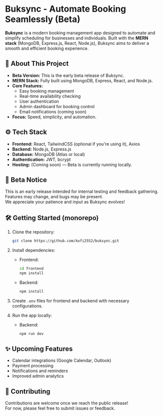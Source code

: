# Buksync - Automate Booking Seamlessly (Beta)

**Buksync** is a modern booking management app designed to automate and simplify scheduling for businesses and individuals. Built with the **MERN stack** (MongoDB, Express.js, React, Node.js), Buksync aims to deliver a smooth and efficient booking experience.

## 🚀 About This Project

- **Beta Version:** This is the early beta release of Buksync.
- **MERN Stack:** Fully built using MongoDB, Express, React, and Node.js.
- **Core Features:**
  - Easy booking management
  - Real-time availability checking
  - User authentication
  - Admin dashboard for booking control
  - Email notifications (coming soon)
- **Focus:** Speed, simplicity, and automation.

## ⚙️ Tech Stack

- **Frontend:** React, TailwindCSS (optional if you're using it), Axios
- **Backend:** Node.js, Express.js
- **Database:** MongoDB (Atlas or local)
- **Authentication:** JWT, bcrypt
- **Hosting:** (Coming soon) — Beta is currently running locally.

## 🧪 Beta Notice

This is an early release intended for internal testing and feedback gathering.  
Features may change, and bugs may be present.  
We appreciate your patience and input as Buksync evolves!

## 🛠️ Getting Started (monorepo)

1. Clone the repository:
   ```bash
   git clone https://github.com/kofi2552/buksync.git
   ```
2. Install dependencies:
   - Frontend:
     ```bash
     cd frontend
     npm install
     ```
   - Backend:
     ```bash
     npm install
     ```
3. Create `.env` files for frontend and backend with necessary configurations.

4. Run the app locally:
   - Backend:
     ```bash
     npm run dev
     ```

## ✨ Upcoming Features

- Calendar integrations (Google Calendar, Outlook)
- Payment processing
- Notifications and reminders
- Improved admin analytics

## 🤝 Contributing

Contributions are welcome once we reach the public release!  
For now, please feel free to submit issues or feedback.
